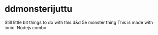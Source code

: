 # ddmonsterijuttu
Still little bit things to do with this d&amp;d 5e monster thing
This is made with ionic. Nodejs combo

